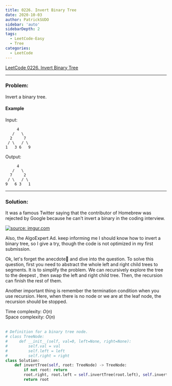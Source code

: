 ```yaml
---
title: 0226. Invert Binary Tree
date: 2020-10-03
author: PatrickSUDO
sidebar: 'auto'
sidebarDepth: 2
tags: 
  - LeetCode-Easy
  - Tree
categories:
  - LeetCode
---
```

[LeetCode 0226. Invert Binary Tree](https://leetcode.com/problems/invert-binary-tree/)

---
### Problem: 

Invert a binary tree.


#### Example 
Input:

         4
       /   \
      2     7
     / \   / \
    1   3 6   9

Output:

         4
       /   \
      7     2
     / \   / \
    9   6 3   1

---
### Solution:
It was a famous Twitter saying that the contributor of Homebrew was rejected by Google because he can't invert a binary in the coding interview. 

<a href="https://imgur.com/mupKxie"><img src="https://imgur.com/mupKxie.png" title="source: imgur.com" /></a>

Also, the AlgoExpert Ad. keep informing me I should know how to invert a binary tree, so I give a try, though the code is not optimized in my first submission. 

Ok, let's forget the anecdote and dive into the question. To solve this question, first you need to abstract the whole left and right child trees to segments. It is to simplify the problem. We can recursively explore the tree to the deepest , then swap the left and right child tree. Then, the recursion can finish the rest of them. 

Another important thing is remember the termination condition when you use recursion. Here, when there is no node or we are at the leaf node, the recursion should be stopped.

Time complexity: $O(n)$ </br>
Space complexity: $O(n)$
</br>
</br>

```python
# Definition for a binary tree node.
# class TreeNode:
#     def __init__(self, val=0, left=None, right=None):
#         self.val = val
#         self.left = left
#         self.right = right
class Solution:
    def invertTree(self, root: TreeNode) -> TreeNode:
        if not root: return        
        root.right, root.left = self.invertTree(root.left), self.invertTree(root.right)
        return root
```
<Disqus shortname="patricksudo" />
